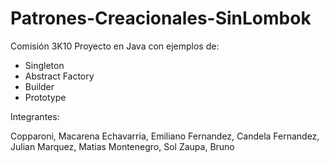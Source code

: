 # Patrones-Creacionales-SinLombok
Comisión 3K10
Proyecto en Java con ejemplos de:
- Singleton
- Abstract Factory
- Builder
- Prototype

Integrantes:

Copparoni, Macarena
Echavarria, Emiliano
Fernandez, Candela
Fernandez, Julian
Marquez, Matias
Montenegro, Sol
Zaupa, Bruno
